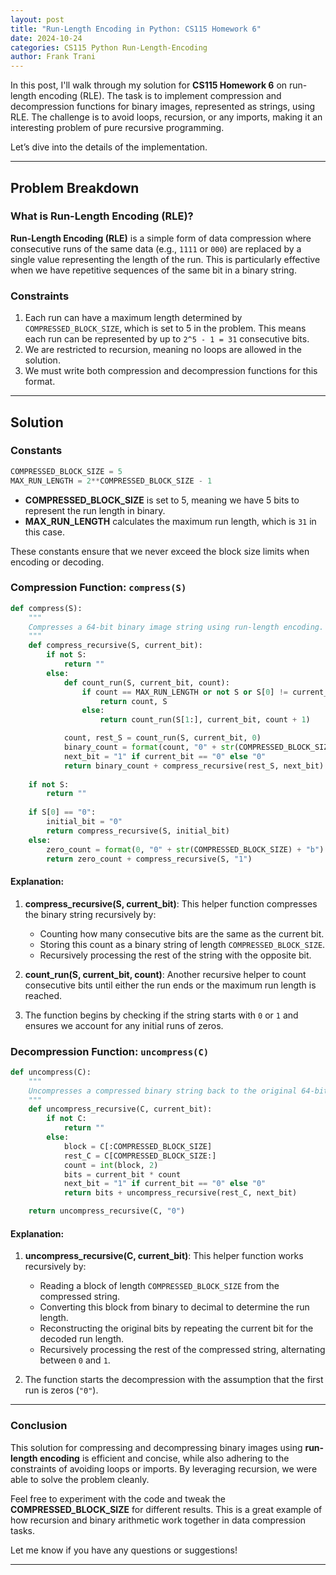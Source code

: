 ```yaml
---
layout: post
title: "Run-Length Encoding in Python: CS115 Homework 6"
date: 2024-10-24
categories: CS115 Python Run-Length-Encoding
author: Frank Trani
---
```


In this post, I'll walk through my solution for **CS115 Homework 6** on run-length encoding (RLE). The task is to implement compression and decompression functions for binary images, represented as strings, using RLE. The challenge is to avoid loops, recursion, or any imports, making it an interesting problem of pure recursive programming.

Let’s dive into the details of the implementation.

---

## Problem Breakdown

### What is Run-Length Encoding (RLE)?

**Run-Length Encoding (RLE)** is a simple form of data compression where consecutive runs of the same data (e.g., `1111` or `000`) are replaced by a single value representing the length of the run. This is particularly effective when we have repetitive sequences of the same bit in a binary string.

### Constraints

1. Each run can have a maximum length determined by `COMPRESSED_BLOCK_SIZE`, which is set to 5 in the problem. This means each run can be represented by up to `2^5 - 1 = 31` consecutive bits.
2. We are restricted to recursion, meaning no loops are allowed in the solution.
3. We must write both compression and decompression functions for this format.

---

## Solution

### Constants

```python
COMPRESSED_BLOCK_SIZE = 5
MAX_RUN_LENGTH = 2**COMPRESSED_BLOCK_SIZE - 1
```

- **COMPRESSED_BLOCK_SIZE** is set to 5, meaning we have 5 bits to represent the run length in binary.
- **MAX_RUN_LENGTH** calculates the maximum run length, which is `31` in this case.

These constants ensure that we never exceed the block size limits when encoding or decoding.

### Compression Function: ```compress(S)```

```python
def compress(S):
    """
    Compresses a 64-bit binary image string using run-length encoding.
    """
    def compress_recursive(S, current_bit):
        if not S:
            return ""
        else:
            def count_run(S, current_bit, count):
                if count == MAX_RUN_LENGTH or not S or S[0] != current_bit:
                    return count, S
                else:
                    return count_run(S[1:], current_bit, count + 1)

            count, rest_S = count_run(S, current_bit, 0)
            binary_count = format(count, "0" + str(COMPRESSED_BLOCK_SIZE) + "b")
            next_bit = "1" if current_bit == "0" else "0"
            return binary_count + compress_recursive(rest_S, next_bit)
    
    if not S:
        return ""
    
    if S[0] == "0":
        initial_bit = "0" 
        return compress_recursive(S, initial_bit)
    else:
        zero_count = format(0, "0" + str(COMPRESSED_BLOCK_SIZE) + "b")
        return zero_count + compress_recursive(S, "1")
```


#### Explanation:

1. **compress_recursive(S, current_bit)**: This helper function compresses the binary string recursively by:
   - Counting how many consecutive bits are the same as the current bit.
   - Storing this count as a binary string of length `COMPRESSED_BLOCK_SIZE`.
   - Recursively processing the rest of the string with the opposite bit.

2. **count_run(S, current_bit, count)**: Another recursive helper to count consecutive bits until either the run ends or the maximum run length is reached.

3. The function begins by checking if the string starts with `0` or `1` and ensures we account for any initial runs of zeros.

### Decompression Function: `uncompress(C)`

```python
def uncompress(C):
    """
    Uncompresses a compressed binary string back to the original 64-bit image.
    """
    def uncompress_recursive(C, current_bit):
        if not C:
            return ""
        else:
            block = C[:COMPRESSED_BLOCK_SIZE]
            rest_C = C[COMPRESSED_BLOCK_SIZE:]
            count = int(block, 2)
            bits = current_bit * count
            next_bit = "1" if current_bit == "0" else "0"
            return bits + uncompress_recursive(rest_C, next_bit)

    return uncompress_recursive(C, "0")
```

#### Explanation:

1. **uncompress_recursive(C, current_bit)**: This helper function works recursively by:
   - Reading a block of length `COMPRESSED_BLOCK_SIZE` from the compressed string.
   - Converting this block from binary to decimal to determine the run length.
   - Reconstructing the original bits by repeating the current bit for the decoded run length.
   - Recursively processing the rest of the compressed string, alternating between `0` and `1`.

2. The function starts the decompression with the assumption that the first run is zeros (`"0"`).

---

### Conclusion

This solution for compressing and decompressing binary images using **run-length encoding** is efficient and concise, while also adhering to the constraints of avoiding loops or imports. By leveraging recursion, we were able to solve the problem cleanly.

Feel free to experiment with the code and tweak the **COMPRESSED_BLOCK_SIZE** for different results. This is a great example of how recursion and binary arithmetic work together in data compression tasks.

Let me know if you have any questions or suggestions!

---